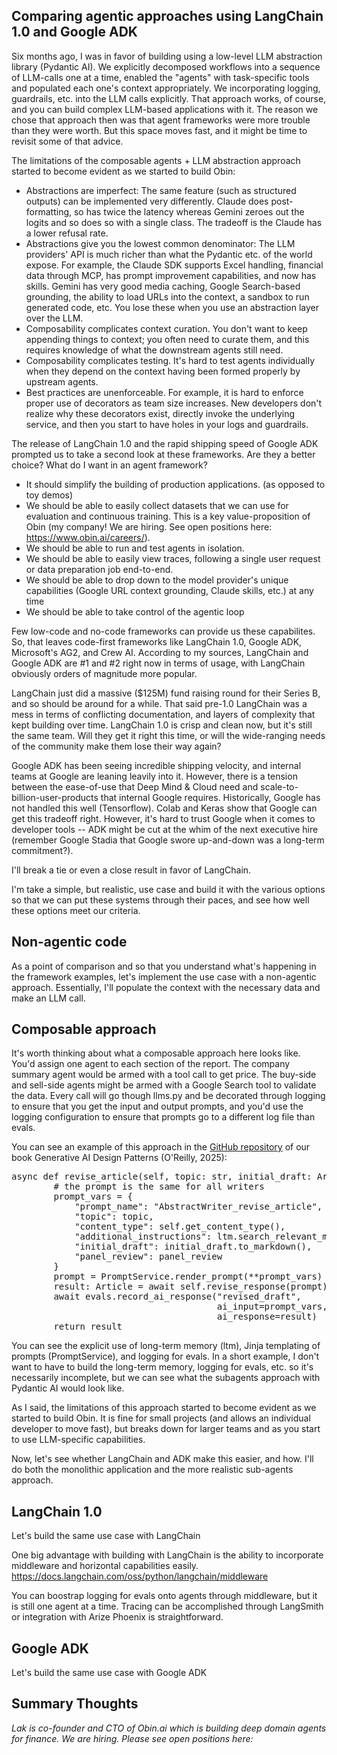## Comparing agentic approaches using LangChain 1.0 and Google ADK

Six months ago, I was in favor of building using a low-level LLM abstraction library (Pydantic AI). We explicitly decomposed workflows into a sequence of LLM-calls one at a time, enabled the "agents" with task-specific tools and populated each one's context appropriately. We incorporating logging, guardrails, etc. into the LLM calls explicitly. That approach works, of course, and you can build complex LLM-based applications with it. The reason we chose that approach then was that agent frameworks were more trouble than they were worth. But this space moves fast, and it might be time to revisit some of that advice.

The limitations of the composable agents + LLM abstraction approach started to become evident as we started to build Obin:
* Abstractions are imperfect: The same feature (such as structured outputs) can be implemented very differently. Claude does post-formatting, so has twice the latency whereas Gemini zeroes out the logits and so does so with a single class. The tradeoff is the Claude has a lower refusal rate. 
* Abstractions give you the lowest common denominator: The LLM providers' API is much richer than what the Pydantic etc. of the world expose. For example, the Claude SDK supports Excel handling, financial data through MCP, has prompt improvement capabilities, and now has skills. Gemini has very good media caching, Google Search-based grounding, the ability to load URLs into the context, a sandbox to run generated code, etc. You lose these when you use an abstraction layer over the LLM. 
* Composability complicates context curation. You don't want to keep appending things to context; you often need to curate them, and this requires knowledge of what the downstream agents still need.
* Composability complicates testing. It's hard to test agents individually when they depend on the context having been formed properly by upstream agents.
* Best practices are unenforceable. For example, it is hard to enforce proper use of decorators as team size increases. New developers don't realize why these decorators exist, directly invoke the underlying service, and then you start to have holes in your logs and guardrails.

The release of LangChain 1.0 and the rapid shipping speed of Google ADK prompted us to take a second look at these frameworks. Are they a better choice? What do I want in an agent framework?
* It should simplify the building of production applications. (as opposed to toy demos)
* We should be able to easily collect datasets that we can use for evaluation and continuous training. This is a key value-proposition of Obin (my company! We are hiring. See open positions here: <https://www.obin.ai/careers/>).
* We should be able to run and test agents in isolation.
* We should be able to easily view traces, following a single user request or data preparation job end-to-end.
* We should be able to drop down to the model provider's unique capabilities (Google URL context grounding, Claude skills, etc.) at any time
* We should be able to take control of the agentic loop

Few low-code and no-code frameworks can provide us these capabilites. So, that leaves code-first frameworks like LangChain 1.0, Google ADK, Microsoft's AG2, and Crew AI. According to my sources, LangChain and Google ADK are #1 and #2 right now in terms of usage, with LangChain obviously orders of magnitude more popular. 

LangChain just did a massive ($125M) fund raising round for their Series B, and so should be around for a while. That said pre-1.0 LangChain was a mess in terms of conflicting documentation, and  layers of complexity that kept building over time. LangChain 1.0 is crisp and clean now, but it's still the same team. Will they get it right this time, or will the wide-ranging needs of the community make them lose their way again? 

Google ADK has been seeing incredible shipping velocity, and internal teams at Google are leaning leavily into it. However, there is a tension between the ease-of-use that Deep Mind & Cloud need and scale-to-billion-user-products that internal Google requires. Historically, Google has not handled this well (Tensorflow). Colab and Keras show that Google can get this tradeoff right. However, it's hard to trust Google when it comes to developer tools -- ADK might be cut at the whim of the next executive hire (remember Google Stadia that Google swore up-and-down was a long-term commitment?). 

I'll break a tie or even a close result in favor of LangChain.

I'm take a simple, but realistic, use case and build it with the various options so that we can put these systems through their paces, and see how well these options meet our criteria.

## Non-agentic code
As a point of comparison and so that you understand what's happening in the framework examples, let's implement the use case with a non-agentic approach. Essentially, I'll populate the context with the necessary data and make an LLM call.

## Composable approach
It's worth thinking about what a composable approach here looks like. You'd assign one agent to each section of the report. The company summary agent would be armed with a tool call to get price. The buy-side and sell-side agents might be armed with a Google Search tool to validate the data. Every call will go though llms.py and be decorated through logging to ensure that you get the input and output prompts, and you'd use the logging configuration to ensure that prompts go to a different log file than evals.

You can see an example of this approach in the [GitHub repository](https://github.com/lakshmanok/generative-ai-design-patterns/blob/main/composable_app/agents/generic_writer_agent.py#L74) of our book Generative AI Design Patterns (O'Reilly, 2025):
<pre>
async def revise_article(self, topic: str, initial_draft: Article, panel_review: str) -> Article:
        # the prompt is the same for all writers
        prompt_vars = {
            "prompt_name": "AbstractWriter_revise_article",
            "topic": topic,
            "content_type": self.get_content_type(),
            "additional_instructions": ltm.search_relevant_memories(f"{self.writer.name}, revise {topic}"),
            "initial_draft": initial_draft.to_markdown(),
            "panel_review": panel_review
        }
        prompt = PromptService.render_prompt(**prompt_vars)
        result: Article = await self.revise_response(prompt)
        await evals.record_ai_response("revised_draft",
                                       ai_input=prompt_vars,
                                       ai_response=result)
        return result
</pre>

You can see the explicit use of long-term memory (ltm), Jinja templating of prompts (PromptService), and logging for evals. In a short example, I don't want to have to build the long-term memory, logging for evals, etc. so it's necessarily incomplete, but we can see what the subagents approach with Pydantic AI would look like.


As I said, the limitations of this approach started to become evident as we started to build Obin. It is fine for small projects (and allows an individual developer to move fast), but breaks down for larger teams and as you start to use LLM-specific capabilities.

Now, let's see whether LangChain and ADK make this easier, and how.  I'll do both the monolithic application and the more realistic sub-agents approach.

## LangChain 1.0
Let's build the same use case with LangChain


One big advantage with building with LangChain is the ability to incorporate middleware and horizontal capabilities easily.
https://docs.langchain.com/oss/python/langchain/middleware

You can boostrap logging for evals onto agents through middleware, but it is still one agent at a time.
Tracing can be accomplished through LangSmith or integration with Arize Phoenix is straightforward.

## Google ADK
Let's build the same use case with Google ADK

## Summary Thoughts



<em> 
Lak is co-founder and CTO of Obin.ai which is building deep domain agents for finance.
We are hiring. Please see open positions here: <https://www.obin.ai/careers/> 
</em>

